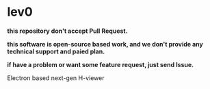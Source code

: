 # lev0
**this repository don't accept Pull Request.**

**this software is open-source based work, and we don't provide any technical support and paied plan.**

**if have a problem or want some feature request, just send Issue.**

Electron based next-gen H-viewer
